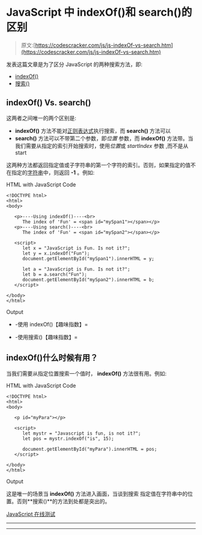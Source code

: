 # JavaScript 中 indexOf()和 search()的区别

> 原文:[https://codescracker.com/js/js-indexOf-vs-search.htm](https://codescracker.com/js/js-indexOf-vs-search.htm)

发表这篇文章是为了区分 JavaScript 的两种搜索方法，即:

*   [indexOf()](/js/js-indexOf-string.htm)
*   [搜索()](/js/js-search-string.htm)

## indexOf() Vs. search()

这两者之间唯一的两个区别是:

*   **indexOf()** 方法不能对[正则表达式](/js/js-regular-expression.htm)执行搜索，而 **search()** 方法可以
*   **search()** 方法可以不带第二个参数，即*位置* 参数，而 **indexOf()** 方法带。当我们需要从指定的索引开始搜索时，使用*位置*或 *startIndex* 参数 ,而不是从 start

这两种方法都返回指定值或子字符串的第一个字符的索引。否则，如果指定的值不在指定的[字符串](/js/js-strings.htm)中，则返回 **-1** 。例如:

HTML with JavaScript Code

```
<!DOCTYPE html>
<html>
<body>

   <p>----Using indexOf()----<br>
      The index of 'Fun' = <span id="mySpan1"></span></p>
   <p>----Using search()----<br>
      The index of 'Fun' = <span id="mySpan2"></span></p>

   <script>
      let x = "JavaScript is Fun. Is not it?";
      let y = x.indexOf("Fun");
      document.getElementById("mySpan1").innerHTML = y;

      let a = "JavaScript is Fun. Is not it?";
      let b = a.search("Fun");
      document.getElementById("mySpan2").innerHTML = b;
   </script>

</body>
</html>
```

Output

- -使用 indexOf()【趣味指数】=

- -使用搜索()【趣味指数】=

## indexOf()什么时候有用？

当我们需要从指定位置搜索一个值时， **indexOf()** 方法很有用。例如:

HTML with JavaScript Code

```
<!DOCTYPE html>
<html>
<body>

   <p id="myPara"></p>

   <script>
      let mystr = "Javascript is fun, is not it?";
      let pos = mystr.indexOf("is", 15);

      document.getElementById("myPara").innerHTML = pos;
   </script>

</body>
</html>
```

Output

这是唯一的场景当 **indexOf()** 方法进入画面，当谈到搜索 指定值在字符串中的位置。否则**搜索()**的方法到处都是突出的。

[JavaScript 在线测试](/exam/showtest.php?subid=6)

* * *

* * *